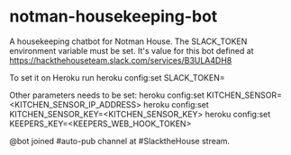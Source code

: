 # notman-housekeeping-bot
A housekeeping chatbot for Notman House.
The SLACK_TOKEN environment variable must be set. It's value for this bot defined at https://hackthehouseteam.slack.com/services/B3ULA4DH8

To set it on Heroku run heroku config:set SLACK_TOKEN=<SLACK BOT TOKEN>

Other parameters needs to be set:
heroku config:set KITCHEN_SENSOR=<KITCHEN_SENSOR_IP_ADDRESS>
heroku config:set KITCHEN_SENSOR_KEY=<KITCHEN_SENSOR_KEY>
heroku config:set KEEPERS_KEY=<KEEPERS_WEB_HOOK_TOKEN>

@bot joined #auto-pub channel at #SlacktheHouse stream.


